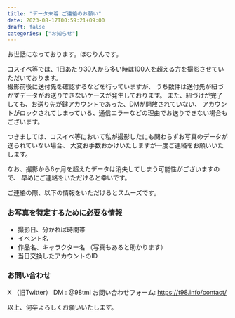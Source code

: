 ```yaml
---
title: "データ未着 ご連絡のお願い"
date: 2023-08-17T00:59:21+09:00
draft: false
categories: ["お知らせ"]
---
```


お世話になっております。ほむりんです。

コスイベ等では、1日あたり30人から多い時は100人を超える方を撮影させていただいております。  
撮影前後に送付先を確認するなどを行っていますが、
うち数件は送付先が紐づかずデータがお送りできないケースが発生しております。
また、紐づけが完了しても、お送り先が鍵アカウントであった、DMが開放されていない、
アカウントがロックされてしまっている、通信エラーなどの理由でお送りできない場合もございます。

つきましては、コスイベ等において私が撮影したにも関わらずお写真のデータが送られていない場合、
大変お手数おかけいたしますが一度ご連絡をお願いいたします。

なお、撮影から6ヶ月を超えたデータは消失してしまう可能性がございますので、
早めにご連絡をいただけると幸いです。

ご連絡の際、以下の情報をいただけるとスムーズです。

### お写真を特定するために必要な情報

- 撮影日、分かれば時間帯
- イベント名
- 作品名、キャラクター名
（写真もあると助かります）
- 当日交換したアカウントのID

### お問い合わせ

X （旧Twitter） DM : @98tml
お問い合わせフォーム: https://t98.info/contact/

以上、何卒よろしくお願いいたします。